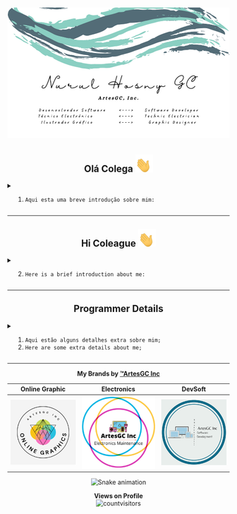 # ![business-card](img/businesscard.png)

<div align="center">

## Olá Colega <img src="img/waving-hand-joypixels.gif" height=40 width=40>

</div>

<details>
<summary>
  
  1. `Aqui esta uma breve introdução sobre mim:`
  
</summary>
<hr>
  
- 🔭 Atualmente estou trabalhando em muitos projetos em nome da minha marca **[ArtesGC Inc.](https://github.com/ArtesGC)**;
- 🌱 Também estou estudando e aperfeiçoando as minhas hablidades em: 
  - `Ilustração Gráfica`;
  - `Organização e Responsividade em Web-Apps`;
  - `Serviços Java-Backend`;
- 👯 Estou procurando colaborar no `desenvolvimento social` e `projetos open-source`;
- 🤔 Mas igualmente, preciso de ajuda em muitos projetos, tente entrar em contato comigo:
  - 💬 Me pergunte sobre qualquer coisa **[por email](mailto:nuruldecarvalho@gmail.com)**.
- 📫 Ou ainda:
  - WhatsApp: [+27 73 555 0878](https://api.whatsapp.com/send?phone=27735550878)
  - Telegram: [Nurul GC](https://t.me/NurulGC)
  - Facebook: [Nurul Hosny GC](https://facebook.com/nurulhosny.gc/)
  - Instagram: [Nurul HGC](https://www.instagram.com/nurulhgc/)
  - Twitter: [Nurul-GC](https://twitter.com/NurulGC3)
  - Linkedin: [Nurul Carvalho](https://www.linkedin.com/in/nurul-carvalho-4a64b01b4/)
- 😄 Apelidos: **Nuninha** ou **GC**;

🤓 **Conheça também, um pequeno resumo sobre os meus [repositórios](https://nurul-gc.github.io/intro/)...**
  
</details>

---

<div align="center">

## Hi Coleague <img src="img/waving-hand-joypixels.gif" height=40 width=40>

</div>

<details>
<summary>
  
  2. `Here is a brief introduction about me:`
  
</summary>
<hr>

- 🔭 Currently, I’m working on many projects by my trademark **[ArtesGC](https://github.com/ArtesGC)**;
- 🌱 I’m also studying and improving my skills on:
  - `Graphic Design`;
  - `Organization and Responsiveness in Web-Apps`;
  - `Java-Backend Services`;
- 👯 I’m looking to collaborate on `social development` and `open-source projects`;
- 🤔 But, I’m also looking for help on many projects, please try to reach me:
  - 💬 Ask me about anything **[by email](mailto:nuruldecarvalho@gmail.com)**.
- 📫 Or still by:
  - WhatsApp: [+27 73 555 0878](https://api.whatsapp.com/send?phone=27735550878)
  - Telegram: [Nurul GC](https://t.me/NurulGC)
  - Facebook: [Nurul Hosny GC](https://www.facebook.com/nurulhosny.gc/)
  - Instagram: [Nurul HGC](https://www.instagram.com/nurulhgc/)
  - Twitter: [Nurul-GC](https://twitter.com/NurulGC3)
  - Linkedin: [Nurul Carvalho](https://www.linkedin.com/in/nurul-carvalho-4a64b01b4/)
- 😄 Nicknames: **Nuninha** or **GC**;

🤓 **Also, check out a short summary about my [repositories](https://nurul-gc.github.io/intro/)...**

</details>

---

<div align="center">

## Programmer Details

</div>
  
<details>
<summary>
  
  1. `Aqui estão alguns detalhes extra sobre mim;`
  2. `Here are some extra details about me;`
  
</summary>
<hr>

<div align="center">

**Linguagens dominantes** \
![softskils](https://github-readme-stats.vercel.app/api/top-langs/?username=Nurul-GC&layout=compact&theme=radical&langs_count=20)

**Meu resumo do GitHub** \
![resume](https://github-readme-stats.vercel.app/api?disable_animations=false&username=Nurul-GC&show_icons=true&theme=merko)
  
**Meu estado de sequência no GitHub** \
![streak-status](https://github-readme-streak-stats.herokuapp.com/?user=Nurul-GC&theme=neon-dark)

**Conquistas - Trophies** \
![trophies](https://github-profile-trophy.vercel.app/?custom_title=&username=Nurul-GC&column=7&theme=gruvbox)

</div>
</details>
  
---
  
<div align="center">

**My Brands by [&trade;ArtesGC Inc](https://artesgc.home.blog/)**
  
| Online Graphic | Electronics | DevSoft |
| --- | --- | --- |
| <img alt="Online-Graphic" src="img/graphic.png" height=auto witdh=auto> | <img alt="Electronics" src="img/eletronics.png" height=auto witdh=auto> | <img alt="DevSoft" src="img/software.png" height=auto witdh=auto> |

![Snake animation](https://github.com/epifaniofrancisco/epifaniofrancisco/blob/output/github-contribution-grid-snake.svg)

**Views on Profile** \
![countvisitors](https://profile-counter.glitch.me/Nurul-GC/count.svg)

</div>
